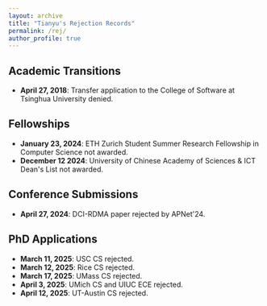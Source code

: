```yaml
---
layout: archive
title: "Tianyu's Rejection Records"
permalink: /rej/
author_profile: true
---
```


## Academic Transitions
- **April 27, 2018**: Transfer application to the College of Software at Tsinghua University denied.

## Fellowships
- **January 23, 2024**: ETH Zurich Student Summer Research Fellowship in Computer Science not awarded.
- **December 12 2024**: University of Chinese Academy of Sciences & ICT Dean's List not awarded.

## Conference Submissions
- **April 27, 2024**: DCI-RDMA paper rejected by APNet'24.

## PhD Applications
- **March 11, 2025**: USC CS rejected.
- **March 12, 2025**: Rice CS rejected.
- **March 17, 2025**: UMass CS rejected.
- **April 3, 2025**: UMich CS and UIUC ECE rejected.
- **April 12, 2025**: UT-Austin CS rejected.